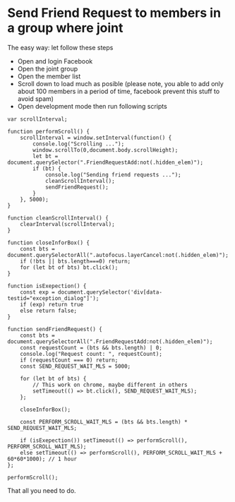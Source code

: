 # Send Friend Request to members in a group where joint
The easy way: let follow these steps
- Open and login Facebook
- Open the joint group
- Open the member list
- Scroll down to load much as posible (please note, you able to add only about 100 members in a period of time, facebook prevent this stuff to avoid spam)
- Open development mode then run following scripts
```
var scrollInterval;

function performScroll() {
	scrollInterval = window.setInterval(function() {
		console.log("Scrolling ...");
		window.scrollTo(0,document.body.scrollHeight);
		let bt = document.querySelector(".FriendRequestAdd:not(.hidden_elem)");
		if (bt) {
			console.log("Sending friend requests ...");
			cleanScrollInterval();
			sendFriendRequest();
		}
	}, 5000);
}

function cleanScrollInterval() {
	clearInterval(scrollInterval);
}

function closeInforBox() {
	const bts = document.querySelectorAll(".autofocus.layerCancel:not(.hidden_elem)"); 
	if (!bts || bts.length===0) return;
	for (let bt of bts) bt.click();
}

function isExepection() {
	const exp = document.querySelector('div[data-testid="exception_dialog"]');
	if (exp) return true
	else return false;
}

function sendFriendRequest() {
	const bts = document.querySelectorAll(".FriendRequestAdd:not(.hidden_elem)"); 
	const requestCount = (bts && bts.length) | 0;
	console.log("Request count: ", requestCount);
	if (requestCount === 0) return;
	const SEND_REQUEST_WAIT_MLS = 5000;
	
	for (let bt of bts) {
		// This work on chrome, maybe different in others
		setTimeout(() => bt.click(), SEND_REQUEST_WAIT_MLS);
	};
	
	closeInforBox();
	
	const PERFORM_SCROLL_WAIT_MLS = (bts && bts.length) * SEND_REQUEST_WAIT_MLS;
	
	if (isExepection()) setTimeout(() => performScroll(), PERFORM_SCROLL_WAIT_MLS);
	else setTimeout(() => performScroll(), PERFORM_SCROLL_WAIT_MLS + 60*60*1000); // 1 hour
};

performScroll();
```

That all you need to do.
